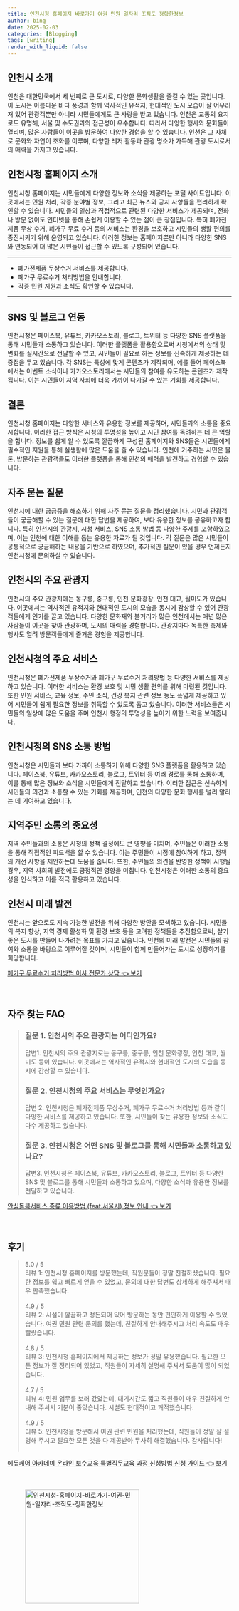 ```yaml
---
title: 인천시청 홈페이지 바로가기 여권 민원 일자리 조직도 정확한정보
author: bing
date: 2025-02-03
categories: [Blogging]
tags: [writing]
render_with_liquid: false
---
```



<h2 id='인천시_소개'>인천시 소개</h2>

<p>인천은 대한민국에서 세 번째로 큰 도시로, 다양한 문화생활을 즐길 수 있는 곳입니다. 이 도시는 아름다운 바다 풍경과 함께 역사적인 유적지, 현대적인 도시 모습이 잘 어우러져 있어 관광객뿐만 아니라 시민들에게도 큰 사랑을 받고 있습니다. 인천은 교통의 요지로도 유명해, 서울 및 수도권과의 접근성이 우수합니다. 따라서 다양한 행사와 문화들이 열리며, 많은 사람들이 이곳을 방문하여 다양한 경험을 할 수 있습니다. 인천은 그 자체로 문화와 자연이 조화를 이루며, 다양한 레저 활동과 관광 명소가 가득해 관광 도시로서의 매력을 가지고 있습니다.</p>

<h2 id='인천시청_홈페이지_소개'>인천시청 홈페이지 소개</h2>

<p>인천시청 홈페이지는 시민들에게 다양한 정보와 소식을 제공하는 포털 사이트입니다. 이곳에서는 민원 처리, 각종 분야별 정보, 그리고 최근 뉴스와 공지 사항들을 편리하게 확인할 수 있습니다. 시민들의 일상과 직접적으로 관련된 다양한 서비스가 제공되며, 전화나 방문 없이도 인터넷을 통해 손쉽게 이용할 수 있는 점이 큰 장점입니다. 특히 폐가전제품 무상 수거, 폐가구 무료 수거 등의 서비스는 환경을 보호하고 시민들의 생활 편의를 증진시키기 위해 운영되고 있습니다. 이러한 정보는 홈페이지뿐만 아니라 다양한 SNS와 연동되어 더 많은 시민들이 접근할 수 있도록 구성되어 있습니다. </p>

<hr />

<ul>
    <li>폐가전제품 무상수거 서비스를 제공합니다.</li>
    <li>폐가구 무료수거 처리방법을 안내합니다.</li>
    <li>각종 민원 지원과 소식도 확인할 수 있습니다.</li>
</ul>

<hr />

<h2 id='sns_및_블로그_연동'>SNS 및 블로그 연동</h2>

<p>인천시청은 페이스북, 유튜브, 카카오스토리, 블로그, 트위터 등 다양한 SNS 플랫폼을 통해 시민들과 소통하고 있습니다. 이러한 플랫폼을 활용함으로써 시청에서의 상태 및 변화를 실시간으로 전달할 수 있고, 시민들이 필요로 하는 정보를 신속하게 제공하는 데 중점을 두고 있습니다. 각 SNS는 특성에 맞게 콘텐츠가 제작되며, 예를 들어 페이스북에서는 이벤트 소식이나 카카오스토리에서는 시민들의 참여를 유도하는 콘텐츠가 제작됩니다. 이는 시민들이 지역 사회에 더욱 가까이 다가갈 수 있는 기회를 제공합니다.</p>

<h2 id='결론'>결론</h2>

<p>인천시청 홈페이지는 다양한 서비스와 유용한 정보를 제공하며, 시민들과의 소통을 중요시합니다. 이러한 접근 방식은 시청의 투명성을 높이고 시민 참여를 독려하는 데 큰 역할을 합니다. 정보를 쉽게 알 수 있도록 깔끔하게 구성된 홈페이지와 SNS들은 시민들에게 필수적인 지원을 통해 실생활에 많은 도움을 줄 수 있습니다. 인천에 거주하는 시민은 물론, 방문하는 관광객들도 이러한 플랫폼을 통해 인천의 매력을 발견하고 경험할 수 있습니다.</p>

<h2 id='자주_묻는_질문'>자주 묻는 질문</h2>

<p>인천시에 대한 궁금증을 해소하기 위해 자주 묻는 질문을 정리했습니다. 시민과 관광객들이 궁금해할 수 있는 질문에 대한 답변을 제공하여, 보다 유용한 정보를 공유하고자 합니다. 특히 인천시의 관광지, 시청 서비스, SNS 소통 방법 등 다양한 주제를 포함하였으며, 이는 인천에 대한 이해를 돕는 유용한 자료가 될 것입니다. 각 질문은 많은 시민들이 공통적으로 궁금해하는 내용을 기반으로 하였으며, 추가적인 질문이 있을 경우 언제든지 인천시청에 문의하실 수 있습니다.</p>

<h2 id='인천시의_주요_관광지'>인천시의 주요 관광지</h2>

<p>인천시의 주요 관광지에는 동구릉, 중구릉, 인천 문화광장, 인천 대교, 월미도가 있습니다. 이곳에서는 역사적인 유적지와 현대적인 도시의 모습을 동시에 감상할 수 있어 관광객들에게 인기를 끌고 있습니다. 다양한 문화재와 볼거리가 많은 인천에서는 매년 많은 사람들이 이곳을 찾아 관광하며, 도시의 매력을 경험합니다. 관광지마다 독특한 축제와 행사도 열려 방문객들에게 즐거운 경험을 제공합니다.</p>

<h2 id='인천시청의_주요_서비스'>인천시청의 주요 서비스</h2>

<p>인천시청은 폐가전제품 무상수거와 폐가구 무료수거 처리방법 등 다양한 서비스를 제공하고 있습니다. 이러한 서비스는 환경 보호 및 시민 생활 편의를 위해 마련된 것입니다. 또한 민원 서비스, 교육 정보, 주민 소식, 건강 복지 관련 정보 등도 폭넓게 제공하고 있어 시민들이 쉽게 필요한 정보를 취득할 수 있도록 돕고 있습니다. 이러한 서비스들은 시민들의 일상에 많은 도움을 주며 인천시 행정의 투명성을 높이기 위한 노력을 보여줍니다.</p>

<h2 id='인천시청의_SNS_소통방법'>인천시청의 SNS 소통 방법</h2>

<p>인천시청은 시민들과 보다 가까이 소통하기 위해 다양한 SNS 플랫폼을 활용하고 있습니다. 페이스북, 유튜브, 카카오스토리, 블로그, 트위터 등 여러 경로를 통해 소통하며, 이를 통해 많은 정보와 소식을 시민들에게 전달하고 있습니다. 이러한 접근은 신속하게 시민들의 의견과 소통할 수 있는 기회를 제공하며, 인천의 다양한 문화 행사를 널리 알리는 데 기여하고 있습니다.</p>

<h2 id='지역주민_소통의_중요성'>지역주민 소통의 중요성</h2>

<p>지역 주민들과의 소통은 시청의 정책 결정에도 큰 영향을 미치며, 주민들은 이러한 소통을 통해 직접적인 피드백을 할 수 있습니다. 이는 주민들이 시정에 참여하게 하고, 정책의 개선 사항을 제안하는데 도움을 줍니다. 또한, 주민들의 의견을 반영한 정책이 시행될 경우, 지역 사회의 발전에도 긍정적인 영향을 미칩니다. 인천시청은 이러한 소통의 중요성을 인식하고 이를 적극 활용하고 있습니다.</p>

<h2 id='인천시_미래_발전'>인천시 미래 발전</h2>

<p>인천시는 앞으로도 지속 가능한 발전을 위해 다양한 방안을 모색하고 있습니다. 시민들의 복지 향상, 지역 경제 활성화 및 환경 보호 등을 고려한 정책들을 추진함으로써, 살기 좋은 도시를 만들어 나가려는 목표를 가지고 있습니다. 인천의 미래 발전은 시민들의 참여와 소통을 바탕으로 이루어질 것이며, 시민들이 함께 만들어가는 도시로 성장하기를 희망합니다.</p>


<p><a class="click-button" title="폐가구 무료수거 처리방법 이사 전문가 상담" href="https://greenforu.github.io/posts/%ED%8F%90%EA%B0%80%EA%B5%AC-%EB%AC%B4%EB%A3%8C%EC%88%98%EA%B1%B0-%EC%B2%98%EB%A6%AC%EB%B0%A9%EB%B2%95-%EC%9D%B4%EC%82%AC-%EC%A0%84%EB%AC%B8%EA%B0%80-%EC%83%81%EB%8B%B4/" rel="dofollow">폐가구 무료수거 처리방법 이사 전문가 상담 👈 보기</a></p><br>
<h2 id='자주_찾는_FAQ'>자주 찾는 FAQ</h2>
<div itemscope="" itemtype="https://schema.org/FAQPage"> 
<blockquote> 
<div itemscope="" itemprop="mainEntity" itemtype="https://schema.org/Question"> 
<h3 itemprop="name">질문 1. 인천시의 주요 관광지는 어디인가요?</h3> 
<div itemscope="" itemprop="acceptedAnswer" itemtype="https://schema.org/Answer"> 
<span itemprop="text"> 
<p>답변1. 인천시의 주요 관광지로는 동구릉, 중구릉, 인천 문화광장, 인천 대교, 월미도 등이 있습니다. 이곳에서는 역사적인 유적지와 현대적인 도시의 모습을 동시에 감상할 수 있습니다.</p> 
</span> 
</div> 
</div> 
<div itemscope="" itemprop="mainEntity" itemtype="https://schema.org/Question"> 
<h3 itemprop="name">질문 2. 인천시청의 주요 서비스는 무엇인가요?</h3> 
<div itemscope="" itemprop="acceptedAnswer" itemtype="https://schema.org/Answer"> 
<span itemprop="text"> 
<p>답변 2. 인천시청은 폐가전제품 무상수거, 폐가구 무료수거 처리방법 등과 같이 다양한 서비스를 제공하고 있습니다. 또한, 시민들이 찾는 유용한 정보와 소식도 다수 제공하고 있습니다.</p> 
</span> 
</div> 
</div> 
<div itemscope="" itemprop="mainEntity" itemtype="https://schema.org/Question"> 
<h3 itemprop="name">질문 3. 인천시청은 어떤 SNS 및 블로그를 통해 시민들과 소통하고 있나요?</h3> 
<div itemscope="" itemprop="acceptedAnswer" itemtype="https://schema.org/Answer"> 
<span itemprop="text"> 
<p>답변3. 인천시청은 페이스북, 유튜브, 카카오스토리, 블로그, 트위터 등 다양한 SNS 및 블로그를 통해 시민들과 소통하고 있으며, 다양한 소식과 유용한 정보를 전달하고 있습니다.</p> 
</span> 
</div> 
</div> 
</blockquote> 
</div>
<p><a class="click-button" title="안심돌봄서비스 종류 이용방법 (feat.서울시) 정보 안내" href="https://greenforu.github.io/posts/%EC%95%88%EC%8B%AC%EB%8F%8C%EB%B4%84%EC%84%9C%EB%B9%84%EC%8A%A4-%EC%A2%85%EB%A5%98-%EC%9D%B4%EC%9A%A9%EB%B0%A9%EB%B2%95-(feat.%EC%84%9C%EC%9A%B8%EC%8B%9C)-%EC%A0%95%EB%B3%B4-%EC%95%88%EB%82%B4/" rel="dofollow">안심돌봄서비스 종류 이용방법 (feat.서울시) 정보 안내 👈 보기</a></p><br>
<h2 id='후기'>후기</h2>
<div itemscope itemtype="https://schema.org/Product">
  <blockquote>
  <div itemprop="review" itemscope itemtype="https://schema.org/Review">
      <div itemprop="reviewRating" itemscope itemtype="https://schema.org/Rating"> <span itemprop="ratingValue">5.0</span> / <span itemprop="bestRating">5</span> </div>
      <span itemprop="reviewBody">리뷰 1: 인천시청 홈페이지를 방문했는데, 직원분들이 정말 친절하셨습니다. 필요한 정보를 쉽고 빠르게 얻을 수 있었고, 문의에 대한 답변도 상세하게 해주셔서 매우 만족했습니다.</span>
  </div>
  <br>
  <div itemprop="review" itemscope itemtype="https://schema.org/Review">
      <div itemprop="reviewRating" itemscope itemtype="https://schema.org/Rating"> <span itemprop="ratingValue">4.9</span> / <span itemprop="bestRating">5</span> </div>
      <span itemprop="reviewBody">리뷰 2: 시설이 깔끔하고 정돈되어 있어 방문하는 동안 편안하게 이용할 수 있었습니다. 여권 민원 관련 문의를 했는데, 친절하게 안내해주시고 처리 속도도 매우 빨랐습니다.</span>
  </div>
  <br>
  <div itemprop="review" itemscope itemtype="https://schema.org/Review">
      <div itemprop="reviewRating" itemscope itemtype="https://schema.org/Rating"> <span itemprop="ratingValue">4.8</span> / <span itemprop="bestRating">5</span> </div>
      <span itemprop="reviewBody">리뷰 3: 인천시청 홈페이지에서 제공하는 정보가 정말 유용했습니다. 필요한 모든 정보가 잘 정리되어 있었고, 직원들이 자세히 설명해 주셔서 도움이 많이 되었습니다.</span>
  </div>
  <br>
  <div itemprop="review" itemscope itemtype="https://schema.org/Review">
      <div itemprop="reviewRating" itemscope itemtype="https://schema.org/Rating"> <span itemprop="ratingValue">4.7</span> / <span itemprop="bestRating">5</span> </div>
      <span itemprop="reviewBody">리뷰 4: 민원 업무를 보러 갔었는데, 대기시간도 짧고 직원들이 매우 친절하게 안내해 주셔서 기분이 좋았습니다. 시설도 현대적이고 쾌적했습니다.</span>
  </div>
  <br>
  <div itemprop="review" itemscope itemtype="https://schema.org/Review">
      <div itemprop="reviewRating" itemscope itemtype="https://schema.org/Rating"> <span itemprop="ratingValue">4.9</span> / <span itemprop="bestRating">5</span> </div>
      <span itemprop="reviewBody">리뷰 5: 인천시청을 방문해서 여권 관련 민원을 처리했는데, 직원들이 정말 잘 설명해 주시고 필요한 모든 것을 다 제공받아 무사히 해결했습니다. 감사합니다!</span>
  </div>
  <br>
  </blockquote>
</div>
<p><a class="click-button" title="에듀케어 아카데미 온라인 보수교육 특별직무교육 과정 신청방법 신청 가이드" href="https://greenforu.github.io/posts/%EC%97%90%EB%93%80%EC%BC%80%EC%96%B4-%EC%95%84%EC%B9%B4%EB%8D%B0%EB%AF%B8-%EC%98%A8%EB%9D%BC%EC%9D%B8-%EB%B3%B4%EC%88%98%EA%B5%90%EC%9C%A1-%ED%8A%B9%EB%B3%84%EC%A7%81%EB%AC%B4%EA%B5%90%EC%9C%A1-%EA%B3%BC%EC%A0%95-%EC%8B%A0%EC%B2%AD%EB%B0%A9%EB%B2%95-%EC%8B%A0%EC%B2%AD-%EA%B0%80%EC%9D%B4%EB%93%9C/" rel="dofollow">에듀케어 아카데미 온라인 보수교육 특별직무교육 과정 신청방법 신청 가이드 👈 보기</a></p><br>
<figure class="image"><img src="https://greenforu.github.io/assets/img/thumbnail/인천시청-홈페이지-바로가기-여권-민원-일자리-조직도-정확한정보.webp" alt="인천시청-홈페이지-바로가기-여권-민원-일자리-조직도-정확한정보" width="256" height="256"></figure>